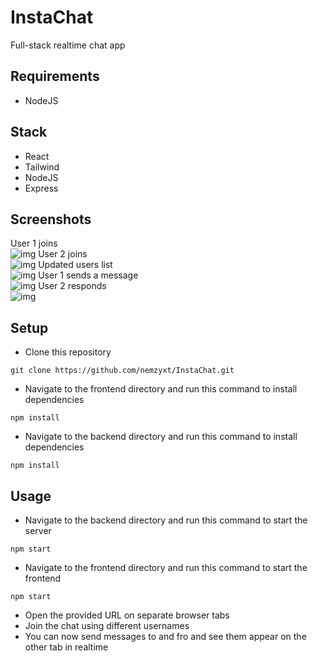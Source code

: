 # InstaChat

Full-stack realtime chat app

## Requirements

- NodeJS

## Stack

- React
- Tailwind
- NodeJS
- Express

## Screenshots

User 1 joins \
![img](https://github.com/nemzyxt/InstaChat/blob/main/scrshots/pic1.png)
User 2 joins \
![img](https://github.com/nemzyxt/InstaChat/blob/main/scrshots/pic2.png)
Updated users list \
![img](https://github.com/nemzyxt/InstaChat/blob/main/scrshots/pic3.png)
User 1 sends a message \
![img](https://github.com/nemzyxt/InstaChat/blob/main/scrshots/pic4.png)
User 2 responds \
![img](https://github.com/nemzyxt/InstaChat/blob/main/scrshots/pic5.png)

## Setup

- Clone this repository

```
git clone https://github.com/nemzyxt/InstaChat.git
```

- Navigate to the frontend directory and run this command to install dependencies

```
npm install
```

- Navigate to the backend directory and run this command to install dependencies

```
npm install
```

## Usage

- Navigate to the backend directory and run this command to start the server

```
npm start
```

- Navigate to the frontend directory and run this command to start the frontend

```
npm start
```

- Open the provided URL on separate browser tabs
- Join the chat using different usernames
- You can now send messages to and fro and see them appear on the other tab in realtime
